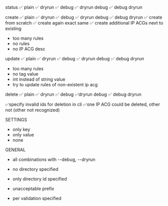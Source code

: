 status
✅ plain
✅ dryrun
✅ debug
✅ dryrun debug
✅ debug dryrun

create
✅ plain
✅ dryrun
✅ debug
✅ dryrun debug
✅ debug dryrun
✅ create from scratch
✅ create again exact same
✅ create additional IP ACGs next to existing
- too many rules
- no rules
- no IP ACG desc

update
✅ plain
✅ dryrun
✅ debug
✅ dryrun debug
✅ debug dryrun
- too many rules
- no tag value
- int instead of string value
- try to update rules of non-existent ip acg

delete
✅ plain
✅ dryrun
✅ debug
✅dryrun debug
✅ debug dryrun

✅specify invalid ids for deletion in cli
✅one IP ACG could be deleted, other not (other not recognized)

SETTINGS
- only key
- only value
- none

GENERAL
- all combinations with --debug, --dryrun


- no directory specified
- only directory id specified
- unacceptable prefix
- per validation specified